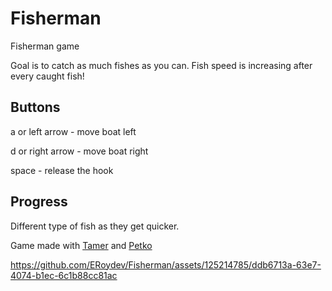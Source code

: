 # Fisherman
Fisherman game

Goal is to catch as much fishes as you can. Fish speed is increasing after every caught fish!

## Buttons
a or left arrow - move boat left

d or right arrow - move boat right

space - release the hook 

## Progress

Different type of fish as they get quicker.

Game made with [Tamer](https://github.com/kumchovylcho) and [Petko](https://github.com/petko940)


https://github.com/ERoydev/Fisherman/assets/125214785/ddb6713a-63e7-4074-b1ec-6c1b88cc81ac

